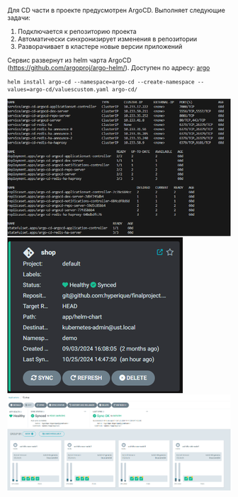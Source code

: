 Для CD части в проекте предусмотрен ArgoCD. Выполняет следующие задачи:

1. Подключается к репозиторию проекта
2. Автоматически синхронизирует изменения в репозитории
3. Разворачивает в кластере новые версии приложений

Сервис развернут из helm чарта ArgoCD (https://github.com/argoproj/argo-helm/). Доступен по адресу: [argo](https://argocd-k8s.ust.inc/)

`helm install argo-cd --namespace=argo-cd --create-namespace --values=argo-cd/valuescustom.yaml argo-cd/`

![alt text]({341EBD25-6427-402D-8D5E-48549AEA9041}.png)
![alt text]({2E0E37E4-9B83-4813-8C05-205F1C2B7968}.png)
![alt text]({F629E3B6-FE55-41EE-BD48-FCD590C56B67}.png)
